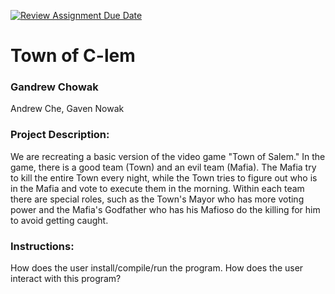 [![Review Assignment Due Date](https://classroom.github.com/assets/deadline-readme-button-24ddc0f5d75046c5622901739e7c5dd533143b0c8e959d652212380cedb1ea36.svg)](https://classroom.github.com/a/SQs7pKlr)
# Town of C-lem

### Gandrew Chowak

Andrew Che, Gaven Nowak
       
### Project Description:

We are recreating a basic version of the video game "Town of Salem." In the game, there is a good team (Town) and an evil team (Mafia). The Mafia try to kill the entire Town every night, while the Town tries to figure out who is in the Mafia and vote to execute them in the morning. Within each team there are special roles, such as the Town's Mayor who has more voting power and the Mafia's Godfather who has his Mafioso do the killing for him to avoid getting caught. 
  
### Instructions:

How does the user install/compile/run the program.
How does the user interact with this program?
